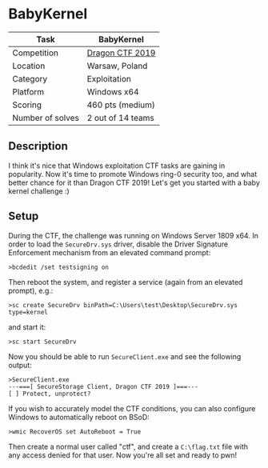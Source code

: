 # BabyKernel

| Task             | BabyKernel                 |
|------------------|----------------------------|
| Competition      | [Dragon CTF 2019](https://ctftime.org/event/887)            |
| Location				 | Warsaw, Poland				 		  |
| Category         | Exploitation               |
| Platform         | Windows x64                |
| Scoring          | 460 pts (medium)           |
| Number of solves | 2 out of 14 teams          |

## Description

I think it's nice that Windows exploitation CTF tasks are gaining in popularity. Now it's time to promote Windows ring-0 security too, and what better chance for it than Dragon CTF 2019! Let's get you started with a baby kernel challenge :)

## Setup

During the CTF, the challenge was running on Windows Server 1809 x64. In order to load the `SecureDrv.sys` driver, disable the Driver Signature Enforcement mechanism from an elevated command prompt:

```
>bcdedit /set testsigning on
```

Then reboot the system, and register a service (again from an elevated prompt), e.g.:

```
>sc create SecureDrv binPath=C:\Users\test\Desktop\SecureDrv.sys type=kernel
```

and start it:

```
>sc start SecureDrv
```

Now you should be able to run `SecureClient.exe` and see the following output:

```
>SecureClient.exe
---===[ SecureStorage Client, Dragon CTF 2019 ]===---
[ ] Protect, unprotect?
```

If you wish to accurately model the CTF conditions, you can also configure Windows to automatically reboot on BSoD:

```
>wmic RecoverOS set AutoReboot = True
```

Then create a normal user called "ctf", and create a `C:\flag.txt` file with any access denied for that user. Now you're all set and ready to pwn!
